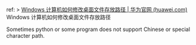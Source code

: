 ref: > [Windows 计算机如何修改桌面文件存放路径 | 华为官网 (huawei.com)](https://consumer.huawei.com/cn/support/content/zh-cn15844751/)
Windows 计算机如何修改桌面文件存放路径

Sometimes python or some program does not support Chinese or special character path. 
